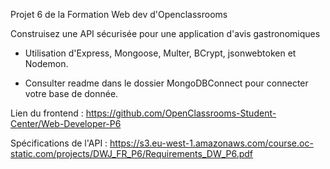 Projet 6 de la Formation Web dev d'Openclassrooms

Construisez une API sécurisée pour une application d'avis gastronomiques

- Utilisation d'Express, Mongoose, Multer, BCrypt, jsonwebtoken et Nodemon.

- Consulter readme dans le dossier MongoDBConnect pour connecter votre base de donnée.



Lien du frontend : https://github.com/OpenClassrooms-Student-Center/Web-Developer-P6

Spécifications de l'API : https://s3.eu-west-1.amazonaws.com/course.oc-static.com/projects/DWJ_FR_P6/Requirements_DW_P6.pdf

